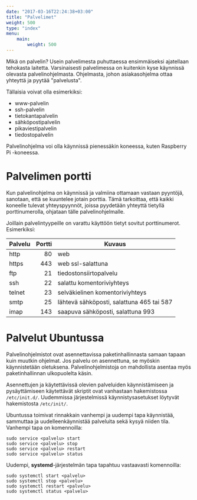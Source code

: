 ```yaml
---
date: "2017-03-16T22:24:38+03:00"
title: "Palvelimet"
weight: 500
type: "index"
menu:
    main:
        weight: 500
---
```


Mikä on palvelin? Usein palvelimesta puhuttaessa ensimmäiseksi ajatellaan tehokasta laitetta.
Varsinaisesti palvelimessa on kuitenkin kyse käynnissä olevasta palvelinohjelmasta.
Ohjelmasta, johon asiakasohjelma ottaa yhteyttä ja pyytää "palvelusta".

Tällaisia voivat olla esimerkiksi:

- www-palvelin
- ssh-palvelin
- tietokantapalvelin
- sähköpostipalvelin
- pikaviestipalvelin
- tiedostopalvelin

Palvelinohjelma voi olla käynnissä pienessäkin koneessa, kuten Raspberry Pi -koneessa.



Palvelimen portti
=================

Kun palvelinohjelma on käynnissä ja valmiina ottamaan vastaan pyyntöjä, sanotaan, että
se kuuntelee jotain porttia. Tämä tarkoittaa, että kaikki koneelle tulevat yhteyspyynnöt,
joissa pyydetään yhteyttä tietyllä porttinumerolla, ohjataan tälle palvelinohjelmalle.

Joillain palvelintyypeille on varattu käyttöön tietyt sovitut porttinumerot. Esimerkiksi:

|Palvelu | Portti | Kuvaus                                    |
|--------|-------:|-------------------------------------------|
| http   | 80     | web                                       |
| https  | 443    | web ssl-salattuna                         |
| ftp    | 21     | tiedostonsiirtopalvelu                    |
| ssh    | 22     | salattu komentoriviyhteys                 |
| telnet | 23     | selväkielinen komentoriviyhteys           |
| smtp   | 25     | lähtevä sähköposti, salattuna 465 tai 587 |
| imap   | 143    | saapuva sähköposti, salattuna 993         |



Palvelut Ubuntussa
===================

Palvelinohjelmistot ovat asennettavissa paketinhallinnasta samaan tapaan kuin muutkin ohjelmat.
Jos palvelu on asennettuna, se myöskin käynnistetään oletuksena.
Palvelinohjelmistoja on mahdollista asentaa myös paketinhallinnan ulkopuolelta käsin.

Asennettujen ja käytettävissä olevien palveluiden käynnistämiseen ja pysäyttämiseen käytettävät
skriptit ovat vanhastaan hakemistossa `/etc/init.d/`. Uudemmissa järjestelmissä käynnistysasetukset löytyvät
hakemistosta `/etc/init/`.

Ubuntussa toimivat rinnakkain vanhempi ja uudempi tapa käynnistää, sammuttaa ja uudelleenkäynnistää palveluita
sekä kysyä niiden tila.
Vanhempi tapa on komennoilla:

```no-highlight
sudo service <palvelu> start
sudo service <palvelu> stop
sudo service <palvelu> restart
sudo service <palvelu> status
```

Uudempi, **systemd**-järjestelmän tapa tapahtuu vastaavasti komennoilla:
```no-highlight
sudo systemctl start <palvelu>
sudo systemctl stop <palvelu>
sudo systemctl restart <palvelu>
sudo systemctl status <palvelu>
```
